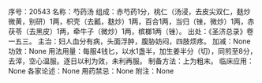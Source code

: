 序号：20543
名称：芍药汤
组成：赤芍药1分，桃仁（汤浸，去皮尖双仁，麸炒微黄，别研）1两，枳壳（去瓤，麸炒）1两，百合1两，当归（锉，微炒）1两，赤茯苓（去黑皮）1两，牵牛子（微炒）1两，槟榔1两（锉）。
出处：《圣济总录》卷一五三。
主治：妇人血分有病，头面浮肿，腹胁妨闷，四肢烦疼。
加减：None
功效：None
用法用量：每服4钱匕，以水1盏半，加生姜半分（切），同煎至8分，去滓，空心温服。逐日以利为效，未利再服。
制备方法：上为粗末。
临床应用：None
各家论述：None
用药禁忌：None
附注：None
